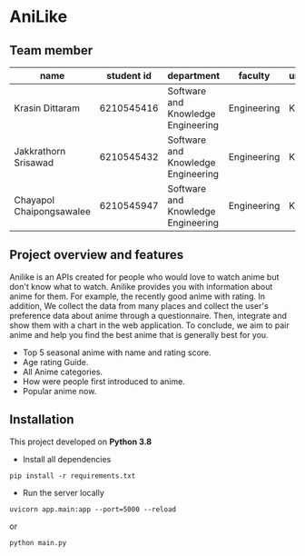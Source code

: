 # AniLike

## Team member

| name                     | student id | department                         | faculty     | university |
| ------------------------ | ---------- | ---------------------------------- | ----------- | ---------- |
| Krasin Dittaram          | 6210545416 | Software and Knowledge Engineering | Engineering | Kasetsart  |
| Jakkrathorn Srisawad     | 6210545432 | Software and Knowledge Engineering | Engineering | Kasetsart  |
| Chayapol Chaipongsawalee | 6210545947 | Software and Knowledge Engineering | Engineering | Kasetsart  |

## Project overview and features

Anilike is an APIs created for people who would love to watch anime but don't know what to watch. Anilike provides you with information about anime for them. For example, the recently good anime with rating. In addition, We collect the data from many places and collect the user's preference data about anime through a questionnaire. Then, integrate and show them with a chart in the web application. To conclude, we aim to pair anime and help you find the best anime that is generally best for you.


- Top 5 seasonal anime with name and rating score.
- Age rating Guide.
- All Anime categories.
- How were people first introduced to anime.
- Popular anime now.

## Installation

This project developed on **Python 3.8**

- Install all dependencies

```
pip install -r requirements.txt
```

- Run the server locally

```
uvicorn app.main:app --port=5000 --reload
```

or

```
python main.py
```
